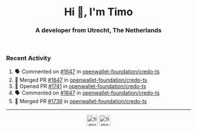 <h1 align="center">Hi 👋, I'm Timo</h1>
<h3 align="center">A developer from Utrecht, The Netherlands</h3>
<br/>
<!-- https://github.com/rahuldkjain/github-profile-readme-generator --!>

<!--  <p align="left"><img src="https://github-readme-stats.vercel.app/api?username=timoglastra&show_icons=true&count_private=true&" alt="timoglastra" /></p> --!>

<!--
Github language stats
<p align="left"><img src="https://github-readme-stats.vercel.app/api/top-langs/?username=timoglastra&layout=compact" alt="timoglastra" /><p>
-->

<!-- Codestats language stats -->
<!-- <p align="left"><img src="https://codestats-readme.vercel.app/api/top-langs/?username=timoglastra&layout=compact&language_count=12" alt="timoglastra" /><p>    --!>
  
<h3>Recent Activity</h3>

<!--START_SECTION:activity-->
1. 🗣 Commented on [#1647](https://github.com/openwallet-foundation/credo-ts/pull/1647#issuecomment-1926850863) in [openwallet-foundation/credo-ts](https://github.com/openwallet-foundation/credo-ts)
2. 🎉 Merged PR [#1647](https://github.com/openwallet-foundation/credo-ts/pull/1647) in [openwallet-foundation/credo-ts](https://github.com/openwallet-foundation/credo-ts)
3. 💪 Opened PR [#1741](https://github.com/openwallet-foundation/credo-ts/pull/1741) in [openwallet-foundation/credo-ts](https://github.com/openwallet-foundation/credo-ts)
4. 🗣 Commented on [#1647](https://github.com/openwallet-foundation/credo-ts/pull/1647#issuecomment-1926552698) in [openwallet-foundation/credo-ts](https://github.com/openwallet-foundation/credo-ts)
5. 🎉 Merged PR [#1739](https://github.com/openwallet-foundation/credo-ts/pull/1739) in [openwallet-foundation/credo-ts](https://github.com/openwallet-foundation/credo-ts)
<!--END_SECTION:activity-->

---

<p align="center">
<a href="https://twitter.com/timoglastra" target="blank"><img align="center" src="https://cdn.jsdelivr.net/npm/simple-icons@3.0.1/icons/twitter.svg" alt="timoglastra" height="30" width="30" /></a>
<a href="https://linkedin.com/in/timoglastra" target="blank"><img align="center" src="https://cdn.jsdelivr.net/npm/simple-icons@3.0.1/icons/linkedin.svg" alt="timoglastra" height="30" width="30" /></a>
</p>



